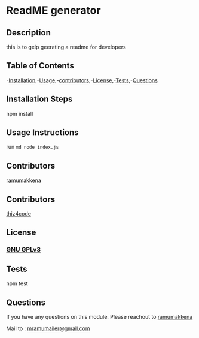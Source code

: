 # ReadME generator
## Description
  this is to gelp geerating a readme for developers
  
## Table of Contents
-[Installation](#installation),-[Usage](#usage),-[contributors](#contributors),-[License](#License),-[Tests](#tests),-[Questions](#questions)
  
  
## Installation Steps
npm install

  
## Usage Instructions
run ```md node index.js```
## Contributors
[ramumakkena](https://github.com/+ramumakkena)

## Contributors
[thiz4code](https://github.com/thiz4code)
    

## License
### [GNU GPLv3](https://www.google.com/search?q=GNU+GPLv3)
    

## Tests
npm test
    
## Questions
If you have any questions on this module. Please reachout to 
  [ramumakkena](https://github.com/ramumakkena)
  
Mail to : mramumailer@gmail.com

